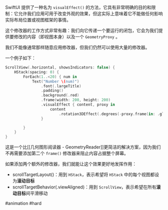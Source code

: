 SwiftUI 提供了一种名为 `visualEffect()` 的方法，它具有非常明确的目的和限制：它允许我们应用可用于改变外观的效果，但这实际上意味着它不能做任何影响实际布局位置或视图框架的事情。

这个修改器的工作方式非常有趣：我们向它传递一个要运行的闭包，它会为我们提供要修改的内容（即视图本身）以及一个 `GeometryProxy` 。

我们不能像通常那样随意应用修改器，但我们仍然可以使用大量的修改器。

一个例子如下：

```swift
ScrollView(.horizontal, showsIndicators: false) {
    HStack(spacing: 0) {
        ForEach(1..<20) { num in
            Text("Number \(num)")
                .font(.largeTitle)
                .padding()
                .background(.red)
                .frame(width: 200, height: 200)
                .visualEffect { content, proxy in
                    content
                        .rotation3DEffect(.degrees(-proxy.frame(in: .global).minX) / 8, axis: (x: 0, y: 1, z: 0))
                }

        }
    }
}
```

这是一个比[[几何图形阅读器 - GeometryReader]]更简洁的解决方案，因为我们不再需要添加第二个 `frame()` 修改器来阻止内容占据整个屏幕。

如果添加两个额外的修改器，我们就能让这个效果更好地发挥作用：

- scrollTargetLayout()：用到 `HStack`，表示希望将 `HStack` 中的每个视图都设为**滚动目标**
- scrollTargetBehavior(.viewAligned)：用到 `ScrollView`，表示希望在所有**滚动目标**间平滑移动

#animation #hard 